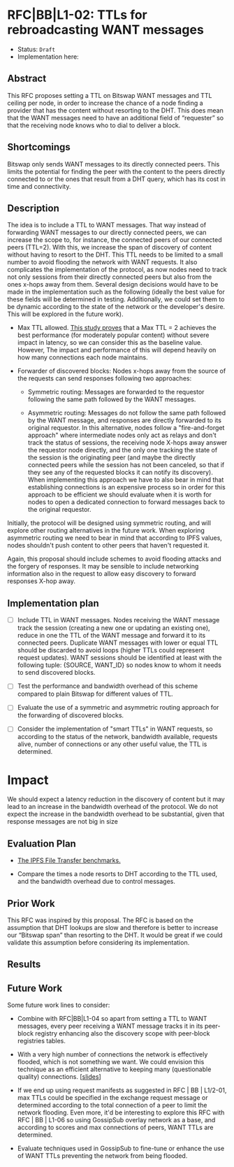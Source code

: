 #  RFC|BB|L1-02: TTLs for rebroadcasting WANT messages
* Status: `Draft`
* Implementation here:

## Abstract

This RFC proposes setting a TTL on Bitswap WANT messages and TTL ceiling per node, in order to increase the chance of a node finding a provider that has the content without resorting to the DHT. This does mean that the WANT messages need to have an additional field of “requester” so that the receiving node knows who to dial to deliver a block.

<!-- Full description here: https://docs.google.com/document/d/1zjJCZel8zJzgK3XuHK0YZlNffEHThq7tUOssGgRTryY/edit#heading=h.6qnrq913vou6 -->



## Shortcomings

Bitswap only sends WANT messages to its directly connected peers. This limits the potential for finding the peer with the content to the peers directly connected to or the ones that result from a DHT query, which has its cost in time and connectivity.

## Description

The idea is to include a TTL to WANT messages. That way instead of forwarding WANT messages to our directly connected peers, we can increase the scope to, for instance, the connected peers of our connected peers (TTL=2). With this, we increase the span of discovery of content without having to resort to the DHT. This TTL needs to be limited to a small number to avoid flooding the network with WANT requests. It also complicates the implementation of the protocol, as now nodes need to track not only sessions from their directly connected peers but also from the ones x-hops away from them. Several design decisions would have to be made in the implementation such as the following (ideally the best value for these fields will be determined in testing. Additionally, we could set them to be dynamic according to the state of the network or the developer's desire. This will be explored in the future work).

-   Max TTL allowed. [This study proves](http://conferences2.sigcomm.org/acm-icn/2015/proceedings/p9-wang.pdf) that a Max TTL = 2 achieves the best performance (for moderately popular content) without severe impact in latency, so we can consider this as the baseline value. However, The impact and performance of this will depend heavily on how many connections each node maintains.

-   Forwarder of discovered blocks: Nodes x-hops away from the source of the requests can send responses following two approaches:

    -   Symmetric routing: Messages are forwarded to the requestor following the same path followed by the WANT messages.

    -   Asymmetric routing: Messages do not follow the same path followed by the WANT message, and responses are directly forwarded to its original requestor. In this alternative, nodes follow a "fire-and-forget approach" where intermediate nodes only act as relays and don't track the status of sessions, the receiving node X-hops away answer the requestor node directly, and the only one tracking the state of the session is the originating peer (and maybe the directly connected peers while the session has not been canceled, so that if they see any of the requested blocks it can notify its discovery). When implementing this approach we have to also bear in mind that establishing connections is an expensive process so in order for this approach to be efficient we should evaluate when it is worth for nodes to open a dedicated connection to forward messages back to the original requestor.

Initially, the protocol will be designed using symmetric routing, and will explore other routing alternatives in the future work. When exploring asymmetric routing we need to bear in mind that according to IPFS values, nodes shouldn't push content to other peers that haven't requested it.

Again, this proposal should include schemes to avoid flooding attacks and the forgery of responses. It may be sensible to include networking information also in the request to allow easy discovery to forward responses X-hop away.

## Implementation plan
- [ ] Include TTL in WANT messages. Nodes receiving the WANT message track the session (creating a new one or updating an existing one), reduce in one the TTL of the WANT message and forward it to its connected peers. Duplicate WANT messages with lower or equal TTL should be discarded to avoid loops (higher TTLs could represent request updates). WANT sessions should be identified at least with the following tuple: {SOURCE, WANT_ID} so nodes know to whom it needs to send discovered blocks.

- [ ] Test the performance and bandwidth overhead of this scheme compared to plain Bitswap for different values of TTL.

- [ ] Evaluate the use of a symmetric and asymmetric routing approach for the forwarding of discovered blocks.

- [ ] Consider the implementation of "smart TTLs" in WANT requests, so according to the status of the network, bandwidth available, requests alive, number of connections or any other useful value, the TTL is determined.

# Impact
We should expect a latency reduction in the discovery of content but it may lead to an increase in the bandwidth overhead of the protocol. We do not expect the increase in the bandwidth overhead to be substantial, given that response messages are not big in size

## Evaluation Plan
-   [The IPFS File Transfer benchmarks.](https://docs.google.com/document/d/1LYs3WDCwpkrBdfrnB_LE0xsxdMCIhXdCchIkbzZc8OE/edit#heading=h.nxkc23tlbqhl)

-   Compare the times a node resorts to DHT according to the TTL used, and the bandwidth overhead due to control messages.

## Prior Work
This RFC was inspired by this proposal. The RFC is based on the assumption that DHT lookups are slow and therefore is better to increase our “Bitswap span” than resorting to the DHT. It would be great if we could validate this assumption before considering its implementation.

## Results


## Future Work
Some future work lines to consider:

-   Combine with RFC|BB|L1-04 so apart from setting a TTL to WANT messages, every peer receiving a WANT message tracks it in its peer-block registry enhancing also the discovery scope with peer-block registries tables.

-   With a very high number of connections the network is effectively flooded, which is not something we want. We could envision this technique as an efficient alternative to keeping many (questionable quality) connections. [[slides](http://conferences.sigcomm.org/acm-icn/2015/slides/01-01.pdf)]  

-   If we end up using request manifests as suggested in RFC | BB | L1/2-01, max TTLs could be specified in the exchange request message or determined according to the total connection of a peer to limit the network flooding. Even more, it'd be interesting to explore this RFC with RFC | BB | L1-06 so using GossipSub overlay network as a base, and according to scores and max connections of peers, WANT TTLs are determined.

-   Evaluate techniques used in GossipSub to fine-tune or enhance the use of WANT TTLs preventing the network from being flooded.